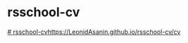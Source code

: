 # rsschool-cv
[# rsschool-cv](https://LeonidAsanin.github.io/rsschool-cv/cv)https://LeonidAsanin.github.io/rsschool-cv/cv
